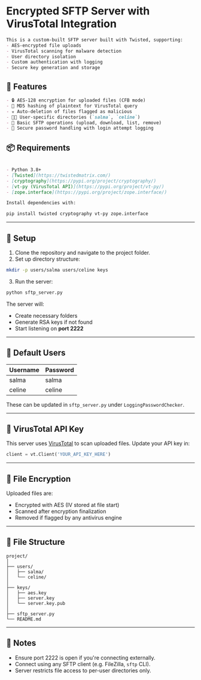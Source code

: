 
# Encrypted SFTP Server with VirusTotal Integration
````markdown
This is a custom-built SFTP server built with Twisted, supporting:
- AES-encrypted file uploads
- VirusTotal scanning for malware detection
- User directory isolation
- Custom authentication with logging
- Secure key generation and storage
````
## 🚀 Features
````markdown
- 🔒 AES-128 encryption for uploaded files (CFB mode)
- 🧪 MD5 hashing of plaintext for VirusTotal query
- ☣️ Auto-deletion of files flagged as malicious
- 🧑‍💻 User-specific directories (`salma`, `celine`)
- 📁 Basic SFTP operations (upload, download, list, remove)
- 🧾 Secure password handling with login attempt logging

````



## 📦 Requirements
````markdown

- Python 3.8+
- [Twisted](https://twistedmatrix.com/)
- [cryptography](https://pypi.org/project/cryptography/)
- [vt-py (VirusTotal API)](https://pypi.org/project/vt-py/)
- [zope.interface](https://pypi.org/project/zope.interface/)

Install dependencies with:
````
```bash
pip install twisted cryptography vt-py zope.interface
````

---

## 🔧 Setup

1. Clone the repository and navigate to the project folder.
2. Set up directory structure:

```bash
mkdir -p users/salma users/celine keys
```

3. Run the server:

```bash
python sftp_server.py
```

The server will:

* Create necessary folders
* Generate RSA keys if not found
* Start listening on **port 2222**

---

## 🔑 Default Users

| Username | Password |
| -------- | -------- |
| salma    | salma    |
| celine   | celine   |

These can be updated in `sftp_server.py` under `LoggingPasswordChecker`.

---

## 🧪 VirusTotal API Key

This server uses [VirusTotal](https://virustotal.com/) to scan uploaded files.
Update your API key in:

```python
client = vt.Client('YOUR_API_KEY_HERE')
```

---

## 🔐 File Encryption

Uploaded files are:

* Encrypted with AES (IV stored at file start)
* Scanned after encryption finalization
* Removed if flagged by any antivirus engine

---

## 📂 File Structure

```
project/
│
├── users/
│   ├── salma/
│   └── celine/
│
├── keys/
│   ├── aes.key
│   ├── server.key
│   └── server.key.pub
│
├── sftp_server.py
└── README.md
```

---

## 📎 Notes

* Ensure port 2222 is open if you're connecting externally.
* Connect using any SFTP client (e.g. FileZilla, `sftp` CLI).
* Server restricts file access to per-user directories only.


